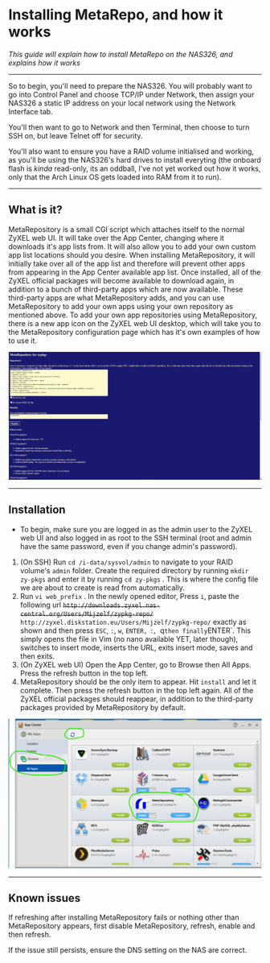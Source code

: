 # Installing MetaRepo, and how it works
*This guide will explain how to install MetaRepo on the NAS326, and explains how it works*

---
So to begin, you'll need to prepare the NAS326. You will probably want to go into Control Panel and choose TCP/IP under Network, then assign your NAS326 a static IP address on your local network using the Network Interface tab.

You'll then want to go to Network and then Terminal, then choose to turn SSH on, but leave Telnet off for security.

You'll also want to ensure you have a RAID volume initialised and working, as you'll be using the NAS326's hard drives to install everyting (the onboard flash is *kinda* read-only, its an oddball, I've not yet worked out how it works, only that the Arch Linux OS gets loaded into RAM from it to run).

---
## What is it?
MetaRepository is a small CGI script which attaches itself to the normal ZyXEL web UI. It will take over the App Center, changing where it downloads it's app lists from. It will also allow you to add your own custom app list locations should you desire. When installing MetaRepository, it will initially take over all of the app list and therefore will prevent other apps from appearing in the App Center available app list. Once installed, all of the ZyXEL official packages will become available to download again, in addition to a bunch of third-party apps which are now available. These third-party apps are what MetaRepository adds, and you can use MetaRepository to add your own apps using your own repository as mentioned above. To add your own app repositories using MetaRepository, there is a new app icon on the ZyXEL web UI desktop, which will take you to the MetaRepository configuration page which has it's own examples of how to use it.

![MetaRepository Configuration](./img/metarepoconf.png?raw=true)

---
## Installation
 - To begin, make sure you are logged in as the admin user to the ZyXEL web UI and also logged in as root to the SSH terminal (root and admin have the same password, even if you change admin's password).
 1. (On SSH) Run `cd /i-data/sysvol/admin` to navigate to your RAID volume's `admin` folder. Create the required directory by running `mkdir zy-pkgs` and enter it by running `cd zy-pkgs` . This is where the config file we are about to create is read from automatically.
 2. Run `vi web_prefix` . In the newly opened editor, Press `i`, paste the following url ~~`http://downloads.zyxel.nas-central.org/Users/Mijzelf/zypkg-repo/`~~ `http://zyxel.diskstation.eu/Users/Mijzelf/zypkg-repo/` exactly as shown and then press `ESC`, `:`, `w`, `ENTER, `:`, `q` then finally `ENTER`. This simply opens the file in Vim (no nano available YET, later though), switches to insert mode, inserts the URL, exits insert mode, saves and then exits.
 3. (On ZyXEL web UI) Open the App Center, go to Browse then All Apps. Press the refresh button in the top left.
 4. MetaRepository should be the only item to appear. Hit `install` and let it complete. Then press the refresh button in the top left again. All of the ZyXEL official packages should reappear, in addition to the third-party packages provided by MetaRepository by default.

 ![Installing MetaRepository](./img/metarepoinst.png?raw=true)

 ---
 ## Known issues
 If refreshing after installing MetaRepository fails or nothing other than MetaRepository appears, first disable MetaRepository, refresh, enable and then refresh.

 If the issue still persists, ensure the DNS setting on the NAS are correct.

